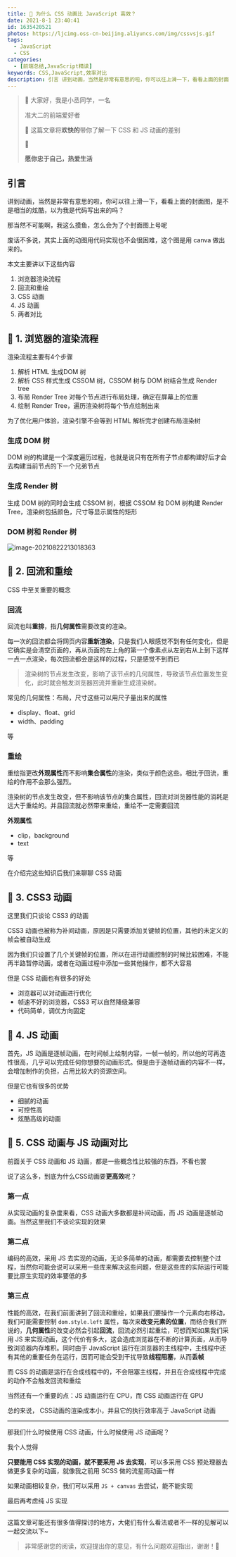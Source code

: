 ```yaml
---
title: 🍬 为什么 CSS 动画比 JavaScript 高效？
date: 2021-8-1 23:40:41
id: 1635420521
photos: https://ljcimg.oss-cn-beijing.aliyuncs.com/img/cssvsjs.gif
tags:
  - JavaScript
  - CSS
categories:
  - [前端总结,JavaScript精读]
keywords: CSS,JavaScript,效率对比
description: 引言 讲到动画，当然是非常有意思的啦，你可以往上滑一下，看看上面的封面图，是不是相当的炫酷，以为我是代码写出来的吗？
---
```



> 📢 大家好，我是小丞同学，一名<div color=#2e86de>准大二的前端爱好者</div>
>
> 📢 这篇文章将**欢快的**带你了解一下 CSS 和 JS 动画的差别
>
> 📢 <div color=#f368e0>**愿你忠于自己，热爱生活**</div>

## 引言

讲到动画，当然是非常有意思的啦，你可以往上滑一下，看看上面的封面图，是不是相当的炫酷，以为我是代码写出来的吗？

那当然不可能啊，我这么摸鱼，怎么会为了个封面图上号呢

废话不多说，其实上面的动图用代码实现也不会很困难，这个图是用 canva 做出来的。

本文主要讲以下这些内容

1. 浏览器渲染流程
2. 回流和重绘
3. CSS 动画
4. JS 动画
5. 两者对比

## 🍉 1. 浏览器的渲染流程

渲染流程主要有4个步骤

1. 解析 HTML 生成DOM 树
2. 解析 CSS 样式生成 CSSOM 树，CSSOM 树与 DOM 树结合生成 Render tree
3. 布局 Render Tree 对每个节点进行布局处理，确定在屏幕上的位置
4. 绘制 Render Tree，遍历渲染树将每个节点绘制出来

为了优化用户体验，渲染引擎不会等到 HTML 解析完才创建布局渲染树

### **生成 DOM 树**

DOM 树的构建是一个深度遍历过程，也就是说只有在所有子节点都构建好后才会去构建当前节点的下一个兄弟节点

### **生成 Render 树**

生成 DOM 树的同时会生成 CSSOM 树，根据 CSSOM 和 DOM 树构建 Render Tree，渲染树包括颜色，尺寸等显示属性的矩形

### **DOM 树和 Render 树**

![image-20210822213018363](https://ljcimg.oss-cn-beijing.aliyuncs.com/img/image-20210822213018363.png)

## 🍋 2. 回流和重绘

CSS 中至关重要的概念

### 回流

回流也叫**重排**，指**几何属性**需要改变的渲染。

每一次的回流都会将网页内容**重新渲染**，只是我们人眼感觉不到有任何变化，但是它确实是会清空页面的，再从页面的左上角的第一个像素点从左到右从上到下这样一点一点渲染，每次回流都会是这样的过程，只是感觉不到而已

> 渲染树的节点发生改变，影响了该节点的几何属性，导致该节点位置发生变化，此时就会触发浏览器回流并重新生成渲染树。

常见的几何属性：布局，尺寸这些可以用尺子量出来的属性

- display、float、grid
- width、padding

等

### 重绘

重绘指更改**外观属性**而不影响**集合属性**的渲染，类似于颜色这些。相比于回流，重绘的作用不会那么强烈。

渲染树的节点发生改变，但不影响该节点的集合属性，回流对浏览器性能的消耗是远大于重绘的。并且回流就必然带来重绘，重绘不一定需要回流

**外观属性**

- clip，background
- text

等

在介绍完这些知识后我们来聊聊 CSS 动画

## 🍍 3. CSS3 动画

这里我们只谈论 CSS3 的动画

CSS3 动画也被称为补间动画，原因是只需要添加关键帧的位置，其他的未定义的帧会被自动生成

因为我们只设置了几个关键帧的位置，所以在进行动画控制的时候比较困难，不能再半路暂停动画，或者在动画过程中添加一些其他操作，都不大容易

但是 CSS 动画也有很多的好处

- 浏览器可以对动画进行优化
- 帧速不好的浏览器，CSS3 可以自然降级兼容
- 代码简单，调优方向固定

## 🍎 4. JS 动画

首先，JS 动画是逐帧动画，在时间帧上绘制内容，一帧一帧的，所以他的可再造性很高，几乎可以完成任何你想要的动画形式。但是由于逐帧动画的内容不一样，会增加制作的负担，占用比较大的资源空间。

但是它也有很多的优势

- 细腻的动画
- 可控性高
- 炫酷高级的动画

## 💯 5. CSS 动画与 JS 动画对比

前面关于 CSS 动画和 JS 动画，都是一些概念性比较强的东西，不看也罢

说了这么多，到底为什么CSS动画要**更高效**呢？

### **第一点**

从实现动画的复杂度来看，CSS 动画大多数都是补间动画，而 JS 动画是逐帧动画。当然这里我们不谈论实现的效果

### **第二点**

编码的高效，采用 JS 去实现的动画，无论多简单的动画，都需要去控制整个过程，当然你可能会说可以采用一些库来解决这些问题，但是这些库的实际运行可能要比原生实现的效率要低的多

### **第三点**

性能的高效，在我们前面讲到了回流和重绘，如果我们要操作一个元素向右移动，我们可能需要控制 `dom.style.left` 属性，每次来**改变元素的位置**，而结合我们所说的，**几何属性**的改变必然会引起**回流**，回流必然引起重绘，可想而知如果我们采用 JS 来实现动画，这个代价有多大，这会造成浏览器在不断的计算页面，从而导致浏览器内存堆积。同时由于 JavaScript 运行在浏览器的主线程中，主线程中还有其他的重要任务在运行，因而可能会受到干扰导致**线程阻塞**，从而**丢帧**

而 CSS 的动画是运行在合成线程中的，不会阻塞主线程，并且在合成线程中完成的动作不会触发回流和重绘

当然还有一个重要的点：JS 动画运行在 CPU，而 CSS 动画运行在 GPU

总的来说， CSS动画的渲染成本小，并且它的执行效率高于 JavaScript 动画

---

那我们什么时候使用 CSS 动画，什么时候使用 JS 动画呢？

我个人觉得

**只要能用 CSS 实现的动画，就不要采用 JS 去实现**，可以多采用 CSS 预处理器去做更多复杂的动画，就像我之前用 SCSS 做的流星雨动画一样

如果动画相较复杂，我们可以采用 `JS + canvas` 去尝试，能不能实现

最后再考虑纯 JS 实现

---

这篇文章可能还有很多值得探讨的地方，大佬们有什么看法或者不一样的见解可以一起交流以下~

> 非常感谢您的阅读，欢迎提出你的意见，有什么问题欢迎指出，谢谢！🎈





